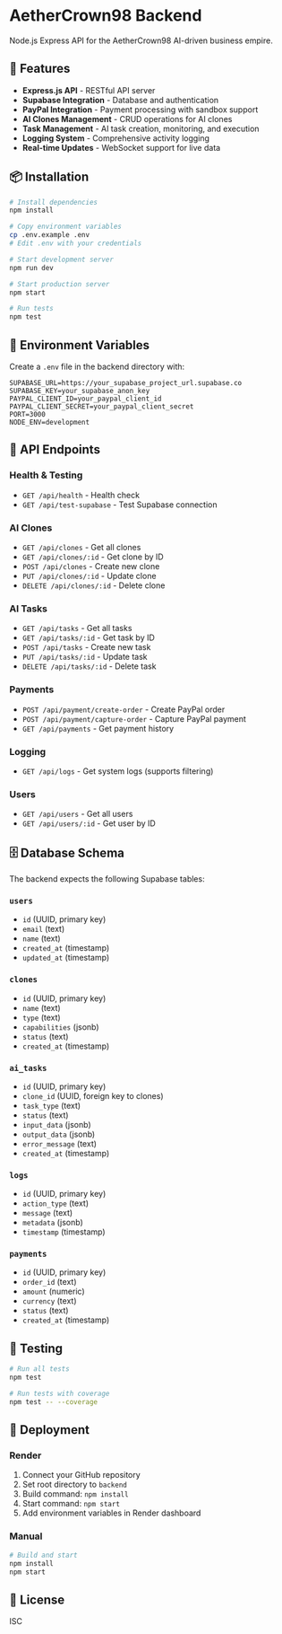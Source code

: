 # AetherCrown98 Backend

Node.js Express API for the AetherCrown98 AI-driven business empire.

## 🚀 Features

- **Express.js API** - RESTful API server
- **Supabase Integration** - Database and authentication
- **PayPal Integration** - Payment processing with sandbox support
- **AI Clones Management** - CRUD operations for AI clones
- **Task Management** - AI task creation, monitoring, and execution
- **Logging System** - Comprehensive activity logging
- **Real-time Updates** - WebSocket support for live data

## 📦 Installation

```bash
# Install dependencies
npm install

# Copy environment variables
cp .env.example .env
# Edit .env with your credentials

# Start development server
npm run dev

# Start production server
npm start

# Run tests
npm test
```

## 🔧 Environment Variables

Create a `.env` file in the backend directory with:

```env
SUPABASE_URL=https://your_supabase_project_url.supabase.co
SUPABASE_KEY=your_supabase_anon_key
PAYPAL_CLIENT_ID=your_paypal_client_id
PAYPAL_CLIENT_SECRET=your_paypal_client_secret
PORT=3000
NODE_ENV=development
```

## 📡 API Endpoints

### Health & Testing
- `GET /api/health` - Health check
- `GET /api/test-supabase` - Test Supabase connection

### AI Clones
- `GET /api/clones` - Get all clones
- `GET /api/clones/:id` - Get clone by ID
- `POST /api/clones` - Create new clone
- `PUT /api/clones/:id` - Update clone
- `DELETE /api/clones/:id` - Delete clone

### AI Tasks
- `GET /api/tasks` - Get all tasks
- `GET /api/tasks/:id` - Get task by ID
- `POST /api/tasks` - Create new task
- `PUT /api/tasks/:id` - Update task
- `DELETE /api/tasks/:id` - Delete task

### Payments
- `POST /api/payment/create-order` - Create PayPal order
- `POST /api/payment/capture-order` - Capture PayPal payment
- `GET /api/payments` - Get payment history

### Logging
- `GET /api/logs` - Get system logs (supports filtering)

### Users
- `GET /api/users` - Get all users
- `GET /api/users/:id` - Get user by ID

## 🗄️ Database Schema

The backend expects the following Supabase tables:

### `users`
- `id` (UUID, primary key)
- `email` (text)
- `name` (text)
- `created_at` (timestamp)
- `updated_at` (timestamp)

### `clones`
- `id` (UUID, primary key)
- `name` (text)
- `type` (text)
- `capabilities` (jsonb)
- `status` (text)
- `created_at` (timestamp)

### `ai_tasks`
- `id` (UUID, primary key)
- `clone_id` (UUID, foreign key to clones)
- `task_type` (text)
- `status` (text)
- `input_data` (jsonb)
- `output_data` (jsonb)
- `error_message` (text)
- `created_at` (timestamp)

### `logs`
- `id` (UUID, primary key)
- `action_type` (text)
- `message` (text)
- `metadata` (jsonb)
- `timestamp` (timestamp)

### `payments`
- `id` (UUID, primary key)
- `order_id` (text)
- `amount` (numeric)
- `currency` (text)
- `status` (text)
- `created_at` (timestamp)

## 🧪 Testing

```bash
# Run all tests
npm test

# Run tests with coverage
npm test -- --coverage
```

## 🚢 Deployment

### Render

1. Connect your GitHub repository
2. Set root directory to `backend`
3. Build command: `npm install`
4. Start command: `npm start`
5. Add environment variables in Render dashboard

### Manual

```bash
# Build and start
npm install
npm start
```

## 📝 License

ISC
